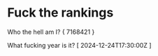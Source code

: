 # Fuck the rankings

Who the hell am I?
{ 7168421 }

What fucking year is it?
[ 2024-12-24T17:30:00Z ]

